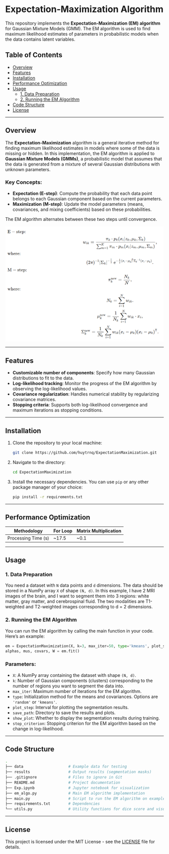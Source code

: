 # Expectation-Maximization Algorithm

This repository implements the **Expectation-Maximization (EM) algorithm** for Gaussian Mixture Models (GMM). The EM algorithm is used to find maximum likelihood estimates of parameters in probabilistic models when the data contains latent variables.

## Table of Contents

- [Overview](#overview)
- [Features](#features)
- [Installation](#installation)
- [Performance Optimization](#performance)
- [Usage](#usage)
  - [1. Data Preparation](#data-preparation)
  - [2. Running the EM Algorithm](#running-the-em-algorithm)
- [Code Structure](#code-structure)
- [License](#license)

---

## Overview

The **Expectation-Maximization** algorithm is a general iterative method for finding maximum likelihood estimates in models where some of the data is missing or hidden. In this implementation, the EM algorithm is applied to **Gaussian Mixture Models (GMMs)**, a probabilistic model that assumes that the data is generated from a mixture of several Gaussian distributions with unknown parameters.

### Key Concepts:

- **Expectation (E-step)**: Compute the probability that each data point belongs to each Gaussian component based on the current parameters.
- **Maximization (M-step)**: Update the model parameters (means, covariances, and mixing coefficients) based on these probabilities.

The EM algorithm alternates between these two steps until convergence.

![EM Algorithm](data/em.png)

---

## Features

- **Customizable number of components**: Specify how many Gaussian distributions to fit to the data.
- **Log-likelihood tracking**: Monitor the progress of the EM algorithm by observing the log-likelihood values.
- **Covariance regularization**: Handles numerical stability by regularizing covariance matrices.
- **Stopping criteria**: Supports both log-likelihood convergence and maximum iterations as stopping conditions.

---

## Installation

1. Clone the repository to your local machine:

   ```bash
   git clone https://github.com/huytrnq/ExpectationMaximization.git
   ```

2. Navigate to the directory:

   ```bash
   cd ExpectationMaximization
   ```

3. Install the necessary dependencies. You can use `pip` or any other package manager of your choice:

   ```bash
   pip install -r requirements.txt
   ```

---

## Performance Optimization

|      Methodology    | For Loop        | Matrix Multiplication |
|---------------------|-----------------|-----------------------|
| Processing Time (s) | ~17.5           | ~0.1                  |

---

## Usage

### 1. Data Preparation

You need a dataset with `N` data points and `d` dimensions. The data should be stored in a NumPy array `X` of shape `(N, d)`.
In this example, I have 2 MRI images of the brain, and I want to segment them into 3 regions: white matter, gray matter, and cerebrospinal fluid. The two modalities are T1-weighted and T2-weighted images corresponding to d = 2 dimensions.

### 2. Running the EM Algorithm

You can run the EM algorithm by calling the main function in your code. Here’s an example:

```python
em = ExpectationMaximization(X, k=3, max_iter=50, type='kmeans', plot_step=25, save_path='results/', show_plot=True, stop_criterion=1e-4)
alphas, mus, covars, W = em.fit()
```

### Parameters:

- `X`: A NumPy array containing the dataset with shape `(N, d)`.
- `k`: Number of Gaussian components (clusters) corresponding to the number of regions you want to segment the data into.
- `max_iter`: Maximum number of iterations for the EM algorithm.
- `type`: Initialization method for the means and covariances. Options are `'random'` or `'kmeans'`.
- `plot_step`: Interval for plotting the segmentation results.
- `save_path`: Directory to save the results and plots.
- `show_plot`: Whether to display the segmentation results during training.
- `stop_criterion`: Stopping criterion for the EM algorithm based on the change in log-likelihood.

---

## Code Structure

```bash
.
├── data                    # Example data for testing
├── results                 # Output results (segmentation masks)
├── .gitignore              # Files to ignore in Git
├── README.md               # Project documentation
├── Exp.ipynb               # Jupyter notebook for visualization
├── em_algo.py              # Main EM algorithm implementation
├── main.py                 # Script to run the EM algorithm on example datasets
├── requirements.txt        # Dependencies
└── utils.py                # Utility functions for dice score and visualization
```

---

## License

This project is licensed under the MIT License - see the [LICENSE](LICENSE) file for details.